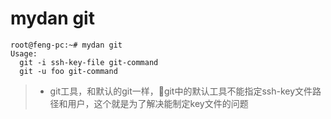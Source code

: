 # mydan git
```
root@feng-pc:~# mydan git
Usage:
  git -i ssh-key-file git-command
  git -u foo git-command
```
> * git工具，和默认的git一样，git中的默认工具不能指定ssh-key文件路径和用户，这个就是为了解决能制定key文件的问题